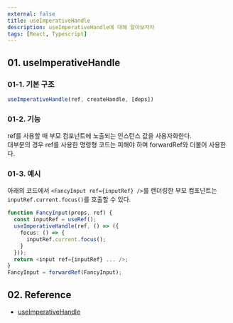 ```yaml
---
external: false
title: useImperativeHandle
description: useImperativeHandle에 대해 알아보자자
tags: [React, Typescript]
---
```


## 01. useImperativeHandle

### 01-1. 기본 구조

```TypeScript
useImperativeHandle(ref, createHandle, [deps])
```

### 01-2. 기능

ref를 사용할 때 부모 컴포넌트에 노출되는 인스턴스 값을 사용자화한다.<br/>
대부분의 경우 ref를 사용한 명령형 코드는 피해야 하며 forwardRef와 더불어 사용한다.

### 01-3. 예시

아래의 코드에서 `<FancyInput ref={inputRef} />`를 렌더링한 부모 컴포넌트는<br/>
`inputRef.current.focus()`를 호출할 수 있다.

```TypeScript
function FancyInput(props, ref) {
  const inputRef = useRef();
  useImperativeHandle(ref, () => ({
    focus: () => {
      inputRef.current.focus();
    }
  }));
  return <input ref={inputRef} ... />;
}
FancyInput = forwardRef(FancyInput);
```

## 02. Reference

- [useImperativeHandle](https://react.dev/reference/react/useImperativeHandle)